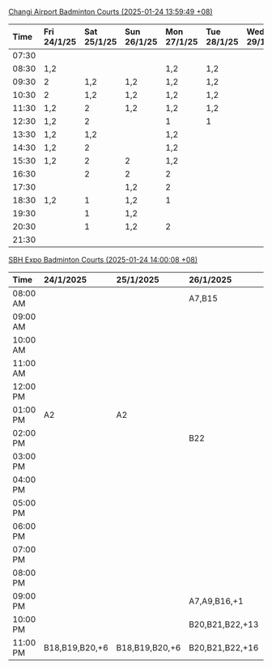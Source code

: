 [Changi Airport Badminton Courts (2025-01-24 13:59:49 +08)](https://www.carc.org.sg/FacilityBooking.aspx)

| Time   | Fri 24/1/25   | Sat 25/1/25   | Sun 26/1/25   | Mon 27/1/25   | Tue 28/1/25   | Wed 29/1/25   | Thu 30/1/25   |
|:-------|:--------------|:--------------|:--------------|:--------------|:--------------|:--------------|:--------------|
| 07:30  |               |               |               |               |               |               |               |
| 08:30  | 1,2           |               |               | 1,2           | 1,2           |               |               |
| 09:30  | 2             | 1,2           | 1,2           | 1,2           | 1,2           |               |               |
| 10:30  | 2             | 1,2           | 1,2           | 1,2           | 1,2           |               |               |
| 11:30  | 1,2           | 2             | 1,2           | 1,2           | 1,2           |               |               |
| 12:30  | 1,2           | 2             |               | 1             | 1             |               |               |
| 13:30  | 1,2           | 1,2           |               | 1,2           |               |               |               |
| 14:30  | 1,2           | 2             |               | 1,2           |               |               |               |
| 15:30  | 1,2           | 2             | 2             | 1,2           |               |               |               |
| 16:30  |               | 2             | 2             | 2             |               |               |               |
| 17:30  |               |               | 1,2           | 2             |               |               |               |
| 18:30  | 1,2           | 1             | 1,2           | 1             |               |               |               |
| 19:30  |               | 1             | 1,2           |               |               |               |               |
| 20:30  |               | 1             | 1,2           | 2             |               |               |               |
| 21:30  |               |               |               |               |               |               |               |

[SBH Expo Badminton Courts (2025-01-24 14:00:08 +08)](https://singaporebadmintonhall.getomnify.com/widgets/O3MRKGBH359GA55KHMG1RD)

| Time     | 24/1/2025      | 25/1/2025      | 26/1/2025       | 27/1/2025       | 28/1/2025       | 29/1/2025   | 30/1/2025   |
|:---------|:---------------|:---------------|:----------------|:----------------|:----------------|:------------|:------------|
| 08:00 AM |                |                | A7,B15          | B13,B14,B18,+5  | B19,B21,B22,+14 |             |             |
| 09:00 AM |                |                |                 |                 | B19,B21,B22,+14 |             |             |
| 10:00 AM |                |                |                 |                 | B19,B21,B22,+15 |             |             |
| 11:00 AM |                |                |                 |                 | B19,B21,B22,+14 |             |             |
| 12:00 PM |                |                |                 |                 | B19,B21,B22,+13 |             |             |
| 01:00 PM | A2             | A2             |                 | A8,A9           | B19,B21,B22,+16 |             |             |
| 02:00 PM |                |                | B22             |                 | B19,B21,B22,+15 |             |             |
| 03:00 PM |                |                |                 |                 | A1,B11          |             |             |
| 04:00 PM |                |                |                 |                 | B11             |             |             |
| 05:00 PM |                |                |                 |                 | B12,B13,B14     |             |             |
| 06:00 PM |                |                |                 | A1,A5,A7        | B12,B13,B14,+8  |             |             |
| 07:00 PM |                |                |                 | A10,A8,B14,+5   | B13,B14,B15,+9  |             |             |
| 08:00 PM |                |                |                 | B19,B20,B21,+12 |                 |             |             |
| 09:00 PM |                |                | A7,A9,B16,+1    | B19,B20,B21,+15 | A6,A8,A9        |             |             |
| 10:00 PM |                |                | B20,B21,B22,+13 | A10,A8,A9,+7    | A10,A8,A9,+7    |             |             |
| 11:00 PM | B18,B19,B20,+6 | B18,B19,B20,+6 | B20,B21,B22,+16 | A10,A8,A9,+7    | A10,A8,A9,+7    |             |             |
